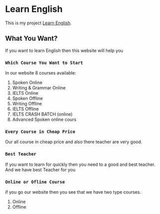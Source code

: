 # Learn English

This is my project [Learn English](https://learn-english-by-nazmussakib.netlify.app/).

## What You Want?

If you want to learn English then this website will help you

### `Which Course You Want to Start`

In our website 8 courses available: 

1. Spoken Online
2. Writing & Grammar Online
3. IELTS Online
4. Spoken Offline
5. Writing Offline
6. IELTS Offline
7. IELTS CRASH BATCH (online)
8. Advanced Spoken online cours


### `Every Course in Cheap Price`

Our all course in cheap price and also there teacher are very good.

### `Best Teacher`

If you want to learn for quickly then you need to a good and best teacher.
And we have best Teacher for you

### `Online or Ofline Course`

if you go our website then you see that we have two type courses.
1. Online
2. Offline
